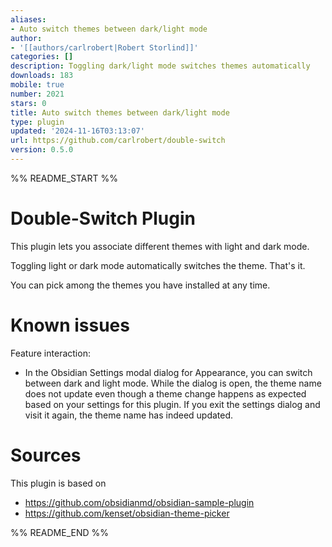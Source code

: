 ```yaml
---
aliases:
- Auto switch themes between dark/light mode
author:
- '[[authors/carlrobert|Robert Storlind]]'
categories: []
description: Toggling dark/light mode switches themes automatically
downloads: 183
mobile: true
number: 2021
stars: 0
title: Auto switch themes between dark/light mode
type: plugin
updated: '2024-11-16T03:13:07'
url: https://github.com/carlrobert/double-switch
version: 0.5.0
---
```


%% README_START %%

# Double-Switch Plugin

This plugin lets you associate different themes with light and dark mode.

Toggling light or dark mode automatically switches the theme. That's it.

You can pick among the themes you have installed at any time.

# Known issues
Feature interaction:
- In the Obsidian Settings modal dialog for Appearance, you can switch between dark and light mode. While the dialog is open, the theme name does not update even though a theme change happens as expected based on your settings for this plugin. If you exit the settings dialog and visit it again, the theme name has indeed updated.

# Sources
This plugin is based on
- https://github.com/obsidianmd/obsidian-sample-plugin
- https://github.com/kenset/obsidian-theme-picker


%% README_END %%